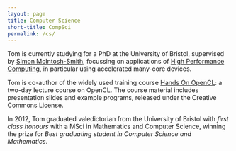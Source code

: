 ```yaml
---
layout: page
title: Computer Science
short-title: CompSci
permalink: /cs/
---
```


Tom is currently studying for a PhD at the University of Bristol, supervised by [Simon McIntosh-Smith](http://www.cs.bris.ac.uk/~simonm/), focussing on applications of [High Performance Computing](http://uob-hpc.github.io), in particular using accelerated many-core devices.

Tom is co-author of the widely used training course [Hands On OpenCL](http://handsonopencl.github.io): a two-day lecture course on OpenCL. The course material includes presentation slides and example programs, released under the Creative Commons License.

In 2012, Tom graduated valedictorian from the University of Bristol with *first class honours* with a MSci in Mathematics and Computer Science, winning the prize for *Best graduating student in Computer Science and Mathematics*.
